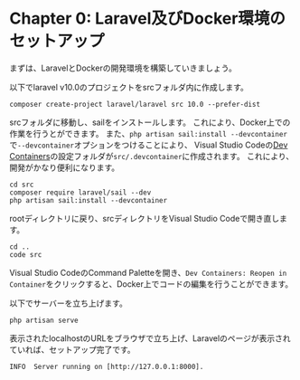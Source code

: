# Chapter 0: Laravel及びDocker環境のセットアップ

まずは、LaravelとDockerの開発環境を構築していきましょう。

以下でlaravel v10.0のプロジェクトをsrcフォルダ内に作成します。

```[bash]
composer create-project laravel/laravel src 10.0 --prefer-dist
```

srcフォルダに移動し、sailをインストールします。
これにより、Docker上での作業を行うとができます。
また、`php artisan sail:install --devcontainer`で`--devcontainer`オプションをつけることにより、
Visual Studio Codeの[Dev Containers](https://marketplace.visualstudio.com/items?itemName=ms-vscode-remote.remote-containers)の設定フォルダが`src/.devcontainer`に作成されます。
これにより、開発がかなり便利になります。

```[bash]
cd src
composer require laravel/sail --dev
php artisan sail:install --devcontainer
```

rootディレクトリに戻り、srcディレクトリをVisual Studio Codeで開き直します。

```[bash]
cd ..
code src
```

Visual Studio CodeのCommand Paletteを開き、`Dev Containers: Reopen in Container`をクリックすると、Docker上でコードの編集を行うことができます。

以下でサーバーを立ち上げます。

```[bash]
php artisan serve
```

表示されたlocalhostのURLをブラウザで立ち上げ、Laravelのページが表示されていれば、セットアップ完了です。

```[bash]
INFO  Server running on [http://127.0.0.1:8000].  
```

